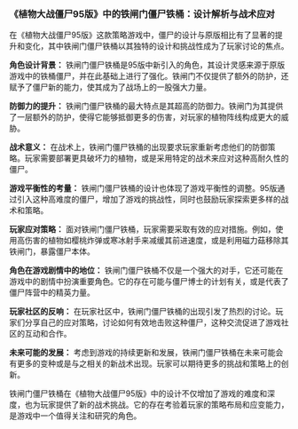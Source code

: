 ### 《植物大战僵尸95版》中的铁闸门僵尸铁桶：设计解析与战术应对

在《植物大战僵尸95版》这款策略游戏中，僵尸的设计与原版相比有了显著的提升和变化，其中铁闸门僵尸铁桶以其独特的设计和挑战性成为了玩家讨论的焦点。

**角色设计背景：**
铁闸门僵尸铁桶是95版中新引入的角色，其设计灵感来源于原版游戏中的铁桶僵尸，并在此基础上进行了强化。铁闸门不仅提供了额外的防护，还赋予了僵尸新的能力，使其成为了战场上的一股强大力量。

**防御力的提升：**
铁闸门僵尸铁桶的最大特点是其超高的防御力。铁闸门为其提供了一层额外的防护，使得它能够抵御更多的伤害，对玩家的植物阵线构成更大的威胁。

**战术意义：**
在战术上，铁闸门僵尸铁桶的出现要求玩家重新考虑他们的防御策略。玩家需要部署更具破坏力的植物，或是采用特定的战术来应对这种高耐久性的僵尸。

**游戏平衡性的考量：**
铁闸门僵尸铁桶的设计也体现了游戏平衡性的调整。95版通过引入这种高难度的僵尸，增加了游戏的挑战性，同时也鼓励玩家探索更多样的战术和策略。

**玩家应对策略：**
面对铁闸门僵尸铁桶，玩家需要采取有效的应对措施。例如，使用高伤害的植物如樱桃炸弹或寒冰射手来减缓其前进速度，或是利用磁力菇移除其铁闸门，暴露僵尸本体。

**角色在游戏剧情中的地位：**
铁闸门僵尸铁桶不仅是一个强大的对手，它还可能在游戏中的剧情中扮演重要角色。它的存在可能与僵尸博士的计划有关，或是代表了僵尸阵营中的精英力量。

**玩家社区的反响：**
在玩家社区中，铁闸门僵尸铁桶的出现引发了热烈的讨论。玩家们分享自己的应对策略，讨论如何有效地击败这种僵尸，这种交流促进了游戏社区的互动和合作。

**未来可能的发展：**
考虑到游戏的持续更新和发展，铁闸门僵尸铁桶在未来可能会有更多的变种或是与之相关的新战术出现。玩家可以期待更多的挑战和策略上的创新。

铁闸门僵尸铁桶在《植物大战僵尸95版》中的设计不仅增加了游戏的难度和深度，也为玩家提供了新的战术挑战。它的存在考验着玩家的策略布局和应变能力，是游戏中一个值得关注和研究的角色。